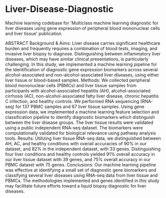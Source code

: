 # Liver-Disease-Diagnostic
Machine learning codebase for 'Multiclass machine learning diagnostic for liver diseases using gene expression of peripheral blood mononuclear cells and liver tissue' publication.

ABSTRACT 
Background & Aims: Liver disease carries significant healthcare burden and frequently requires a combination of blood tests, imaging, and invasive liver biopsy to diagnose. Distinguishing between inflammatory liver diseases, which may have similar clinical presentations, is particularly challenging. In this study, we implemented a machine learning pipeline for the identification of diagnostic gene expression biomarkers across several alcohol-associated and non-alcohol-associated liver diseases, using either liver tissue or blood-based samples. 
Methods: We collected peripheral blood mononuclear cells (PBMCs) and liver tissue samples from participants with alcohol-associated hepatitis (AH), alcohol-associated cirrhosis (AC), non-alcohol-associated fatty liver disease, chronic hepatitis C infection, and healthy controls. We performed RNA sequencing (RNA-seq) for 137 PBMC samples and 67 liver tissue samples. Using gene expression data, we implemented a machine learning feature selection and classification pipeline to identify diagnostic biomarkers which distinguish between the liver disease groups. The liver tissue results were validated using a public independent RNA-seq dataset. The biomarkers were computationally validated for biological relevance using pathway analysis tools. 
Results: Utilizing liver tissue RNA-seq data, we distinguished between AH, AC, and healthy conditions with overall accuracies of 90% in our dataset, and 82% in the independent dataset, with 33 genes. Distinguishing four liver conditions and healthy controls yielded 91% overall accuracy in our liver tissue dataset with 39 genes, and 75% overall accuracy in our PBMC dataset with 75 genes. 
Conclusions: Our machine learning pipeline was effective at identifying a small set of diagnostic gene biomarkers and classifying several liver diseases using RNA-seq data from liver tissue and PBMCs. The methodologies implemented and genes identified in this study may facilitate future efforts toward a liquid biopsy diagnostic for liver diseases.
